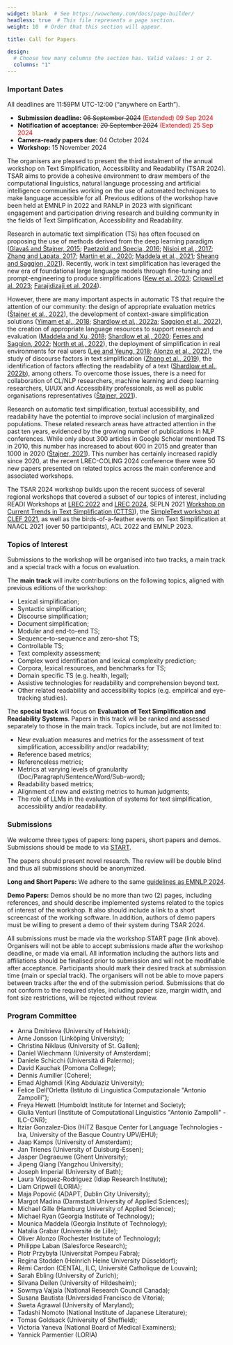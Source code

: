 ```yaml
---
widget: blank  # See https://wowchemy.com/docs/page-builder/
headless: true  # This file represents a page section.
weight: 10  # Order that this section will appear.

title: Call for Papers

design:
  # Choose how many columns the section has. Valid values: 1 or 2.
  columns: "1"
---
```


### Important Dates

All deadlines are 11:59PM UTC-12:00 (“anywhere on Earth”).

- **Submission deadline:** <del>06 September 2024</del> <span style="color:red">(Extended) 09 Sep 2024</span> 
- **Notification of acceptance:** <del>20 September 2024</del> <span style="color:red">(Extended) 25 Sep 2024</span> 
- **Camera-ready papers due:** 04 October 2024
- **Workshop:** 15 November 2024


The organisers are pleased to present the third instalment of the annual workshop on Text Simplification, Accessibility and Readability (TSAR 2024). TSAR aims to provide a cohesive environment to draw members of the computational linguistics, natural language processing and artificial intelligence communities working on the use of automated techniques to make language accessible for all. Previous editions of the workshop have been held at EMNLP in 2022 and RANLP in 2023 with significant engagement and participation driving research and building community in the fields of Text Simplification, Accessibility and Readability.

Research in automatic text simplification (TS) has often focused on proposing the use of methods derived from the deep learning paradigm ([Glavaš and Štajner, 2015](https://aclanthology.org/P15-2011/); [Paetzold and Specia, 2016](https://ojs.aaai.org/index.php/AAAI/article/view/9885); [Nisioi et al., 2017](https://aclanthology.org/P17-2014/); [Zhang and Lapata, 2017](https://aclanthology.org/D17-1062/); [Martin et al., 2020](https://aclanthology.org/2020.lrec-1.577/); [Maddela et al., 2021](https://aclanthology.org/2021.naacl-main.277/); [Sheang and Saggion, 2021](https://aclanthology.org/2021.inlg-1.38/)). Recently, work in text simplification has leveraged the new era of foundational large language models through fine-tuning and prompt-engineering to produce simplifications ([Kew et al. 2023](https://aclanthology.org/2023.emnlp-main.821/); [Cripwell et al. 2023](https://aclanthology.org/2023.eacl-main.70/); [Farajidizaji et al. 2024](https://aclanthology.org/2024.lrec-main.815/)).  

However, there are many important aspects in automatic TS that require the attention of our community: the design of appropriate evaluation metrics ([Štajner et al., 2022](https://www.frontiersin.org/journals/artificial-intelligence/articles/10.3389/frai.2022.991242/full)), the development of context-aware simplification solutions ([Yimam et al., 2018](https://aclanthology.org/W18-0507/); [Shardlow et al., 2022a](https://aclanthology.org/2021.semeval-1.1/); [Saggion et al., 2022](https://aclanthology.org/2022.tsar-1.31/)), the creation of appropriate language resources to support research and evaluation ([Maddela and Xu, 2018](https://aclanthology.org/D18-1410/); [Shardlow et al., 2020](https://aclanthology.org/2020.readi-1.9/); [Ferres and Saggion, 2022](https://aclanthology.org/2022.lrec-1.383/); [North et al., 2022](https://aclanthology.org/2022.coling-1.529/)), the deployment of simplification in real environments for real users ([Lee and Yeung, 2018](https://aclanthology.org/C18-1019/); [Alonzo et al., 2022](https://aclanthology.org/2022.tsar-1.11/)), the study of discourse factors in text simplification ([Zhong et al., 2019](https://cdn.aaai.org/ojs/6520/6520-13-9745-1-10-20200517.pdf)), the identification of factors affecting the readability of a text ([Shardlow et al., 2022b](https://link.springer.com/article/10.1007/s10579-022-09588-2)), among others.  To overcome those issues, there is a need for collaboration of CL/NLP researchers, machine learning and deep learning researchers, UI/UX and Accessibility professionals, as well as public organisations representatives ([Štajner, 2021](https://aclanthology.org/2021.findings-acl.233/)).

Research on automatic text simplification, textual accessibility, and readability have the potential to improve social inclusion of marginalized populations. These related research areas have attracted attention in the past ten years, evidenced by the growing number of publications in NLP conferences. While only about 300 articles in Google Scholar mentioned TS in 2010, this number has increased to about 600 in 2015 and greater than 1000 in 2020 ([Štajner, 2021](https://aclanthology.org/2021.findings-acl.233/)). This number has certainly increased rapidly since 2020, at the recent LREC-COLING 2024 conference there were 50 new papers presented on related topics across the main conference and associated workshops.

The TSAR 2024 workshop builds upon the recent success of several regional workshops that covered a subset of our topics of interest, including READI Workshops at [LREC 2022](https://cental.uclouvain.be/readi2022/) and [LREC 2024](https://cental.uclouvain.be/readi2024/), SEPLN 2021 [Workshop on Current Trends in Text Simplification (CTTS)](https://taln.upf.edu/pages/cttsr2021-ws/)), the [SimpleText workshop at CLEF 2021](https://simpletext-project.com/2021/clef/en/), as well as the birds-of-a-feather events on Text Simplification at NAACL 2021 (over 50 participants), ACL 2022 and EMNLP 2023.


### Topics of Interest

Submissions to the workshop will be organised into two tracks, a main track and a special track with a focus on evaluation. 

The **main track** will invite contributions on the following topics, aligned with previous editions of the workshop:
- Lexical simplification;
- Syntactic simplification;
- Discourse simplification;
- Document simplification;
- Modular and end-to-end TS;
- Sequence-to-sequence and zero-shot TS;
- Controllable TS;
- Text complexity assessment;
- Complex word identification and lexical complexity prediction;
- Corpora, lexical resources, and benchmarks for TS;
- Domain specific TS (e.g. health, legal);
- Assistive technologies for readability and comprehension beyond text.
- Other related readability and accessibility topics (e.g. empirical and eye-tracking studies).

The **special track** will focus on **Evaluation of Text Simplification and Readability Systems**. Papers in this track will be ranked and assessed separately to those in the main track. Topics include, but are not limited to:
- New evaluation measures and metrics for the assessment of text simplification, accessibility and/or readability;
- Reference based metrics;
- Referenceless metrics;
- Metrics at varying levels of granularity (Doc/Paragraph/Sentence/Word/Sub-word);
- Readability based metrics;
- Alignment of new and existing metrics to human judgments;
- The role of LLMs in the evaluation of systems for text simplification, accessibility and/or readability.


### Submissions

We welcome three types of papers: long papers, short papers and demos. Submissions should be made to via [START](https://softconf.com/emnlp2024/TSAR2024/). 

The papers should present novel research. The review will be double blind and thus all submissions should be anonymized. 

**Long and Short Papers:** We adhere to the same [guidelines as EMNLP 2024](https://2024.emnlp.org/calls/main_conference_papers/#paper-submission-details).

**Demo Papers:** Demos should be no more than two (2) pages, including references, and should describe implemented systems related to the topics of interest of the workshop. It also should include a link to a short screencast of the working software. In addition, authors of demo papers must be willing to present a demo of their system during TSAR 2024.

All submissions must be made via the workshop START page (link above). Organisers will not be able to accept submissions made after the workshop deadline, or made via email. All information including the authors lists and affiliations should be finalised prior to submission and will not be modifiable after acceptance. Participants should mark their desired track at submission time (main or special track). The organisers will not be able to move papers between tracks after the end of the submission period. Submissions that do not conform to the required styles, including paper size, margin width, and font size restrictions, will be rejected without review.

### Program Committee

- Anna Dmitrieva (University of Helsinki); 
- Arne Jonsson (Linköping University);
- Christina Niklaus (University of St. Gallen);
- Daniel Wiechmann (University of Amsterdam);
- Daniele Schicchi (Università di Palermo);
- David Kauchak (Pomona College);
- Dennis Aumiller (Cohere);
- Emad Alghamdi (King Abdulaziz University);
- Felice Dell'Orletta (Istituto di Linguistica Computazionale "Antonio Zampolli");
- Freya Hewett (Humboldt Institute for Internet and Society);
- Giulia Venturi (Institute of Computational Linguistics "Antonio Zampolli" - ILC-CNR);
- Itziar Gonzalez-Dios (HiTZ Basque Center for Language Technologies - Ixa, University of the Basque Country UPV/EHU);
- Jaap Kamps (University of Amsterdam);
- Jan Trienes (University of Duisburg-Essen);
- Jasper Degraeuwe (Ghent University);
- Jipeng Qiang (Yangzhou University);
- Joseph Imperial (University of Bath);
- Laura Vásquez-Rodriguez (Idiap Research Institute);
- Liam Cripwell (LORIA);
- Maja Popović (ADAPT, Dublin City University);
- Margot Madina (Darmstadt University of Applied Sciences);
- Michael Gille (Hamburg University of Applied Science);
- Michael Ryan (Georgia Institute of Technology);
- Mounica Maddela (Georgia Institute of Technology);
- Natalia Grabar  (Université de Lille);
- Oliver Alonzo (Rochester Institute of Technology);
- Philippe Laban (Salesforce Research);
- Piotr Przybyła (Universitat Pompeu Fabra);
- Regina Stodden (Heinrich Heine University Düsseldorf);
- Rémi Cardon (CENTAL, ILC, Université Catholique de Louvain);
- Sarah Ebling (University of Zurich);
- Silvana Deilen (University of Hildesheim);
- Sowmya Vajjala (National Research Council Canada);
- Susana Bautista (Universidad Francisco de Vitoria);
- Sweta Agrawal (University of Maryland);
- Tadashi Nomoto (National Institute of Japanese Literature);
- Tomas Goldsack (University of Sheffield);
- Victoria Yaneva (National Board of Medical Examiners);
- Yannick Parmentier (LORIA)

